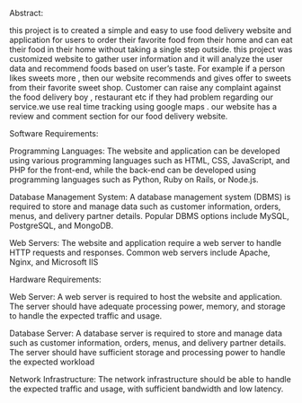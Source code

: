 Abstract:

this project is to created a simple and easy to use food delivery website and application for users to order their favorite food from their home and can eat their food in their home without taking a single step outside. this project was customized website to gather user information and it will analyze the user data and recommend foods based on user’s taste. For example if a person likes sweets more , then our website recommends and gives offer to sweets from their favorite sweet shop.
Customer can raise any complaint against the food delivery boy , restaurant etc if they had problem regarding our service.we use real time tracking using google maps . our website has a review and comment section for our food delivery website. 

Software Requirements:

Programming Languages: The website and application can be  developed using various programming languages such as  HTML, CSS, JavaScript, and PHP for the front-end, while the  back-end can be developed using programming languages such  as Python, Ruby on Rails, or Node.js.

Database Management System: A database management  system (DBMS) is required to store and manage data such as  customer information, orders, menus, and delivery partner  details. Popular DBMS options include MySQL, PostgreSQL,  and MongoDB.

Web Servers: The website and application require a web server  to handle HTTP requests and responses. Common web servers  include Apache, Nginx, and Microsoft IIS

Hardware Requirements:

Web Server: A web server is required to host the website and  application. The server should have adequate processing  power, memory, and storage to handle the expected traffic and  usage.

Database Server: A database server is required to store and  manage data such as customer information, orders, menus, and  delivery partner details. The server should have sufficient  storage and processing power to handle the expected workload

Network Infrastructure: The network infrastructure should be  able to handle the expected traffic and usage, with sufficient  bandwidth and low latency.


